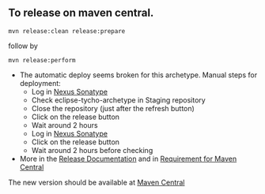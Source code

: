 To release on maven central.
----------------------------
```  
mvn release:clean release:prepare 
```  
follow by
```  
mvn release:perform
```  

 - The automatic deploy seems broken for this archetype. Manual steps for deployment:
   - Log in [Nexus Sonatype](https://oss.sonatype.org/) 
   - Check eclipse-tycho-archetype in Staging repository
   - Close the repository (just after the refresh button)
   - Click on the release button
   - Wait around 2 hours
   - Log in [Nexus Sonatype](https://oss.sonatype.org/)    
   - Click on the release button   
   - Wait around 2 hours before checking
  - More in the [Release Documentation](http://central.sonatype.org/pages/releasing-the-deployment.html) and in [Requirement for Maven Central](http://central.sonatype.org/pages/requirements.html)
 
The new version should be available at [Maven Central](https://search.maven.org/#search%7Cga%7C1%7Ca%3A%22eclipse-tycho-archetype%22)
